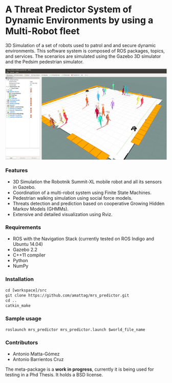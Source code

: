 # A Threat Predictor System of Dynamic Environments by using a Multi-Robot fleet
3D Simulation of a set of robots used to patrol and and secure dynamic environments.
This software system is composed of ROS packages, topics, and services. The scenarios are simulated using the Gazebo 3D 
simulator and the Pedsim pedestrian simulator.
<p align="center"> 
<img src=https://github.com/amattag/mrs_predictor/blob/master/images/Patrolling-01.png width=800 align="center"/>
</p>

### Features
- 3D Simulation the Robotnik Summit-XL mobile robot and all its sensors in Gazebo.
- Coordination of a multi-robot system using Finite State Machines.
- Pedestrian walking simulation using social force models.
- Threats detection and prediction based on cooperative Growing Hidden Markov Models (GHMMs).
- Extensive and detailed visualization using Rviz.

### Requirements
- ROS with the Navigation Stack (currently tested on ROS Indigo and Ubuntu 14.04)
- Gazebo 2.2
- C++11 compiler
- Python
- NumPy

### Installation
```
cd [workspace]/src
git clone https://github.com/amattag/mrs_predictor.git
cd ..
catkin_make
```
### Sample usage
```
roslaunch mrs_predictor mrs_predictor.launch $world_file_name
```
### Contributors
* Antonio Matta-Gómez
* Antonio Barrientos Cruz

The meta-package is a **work in progress**, currently it is being used for testing in a Phd Thesis. It holds a BSD license.
